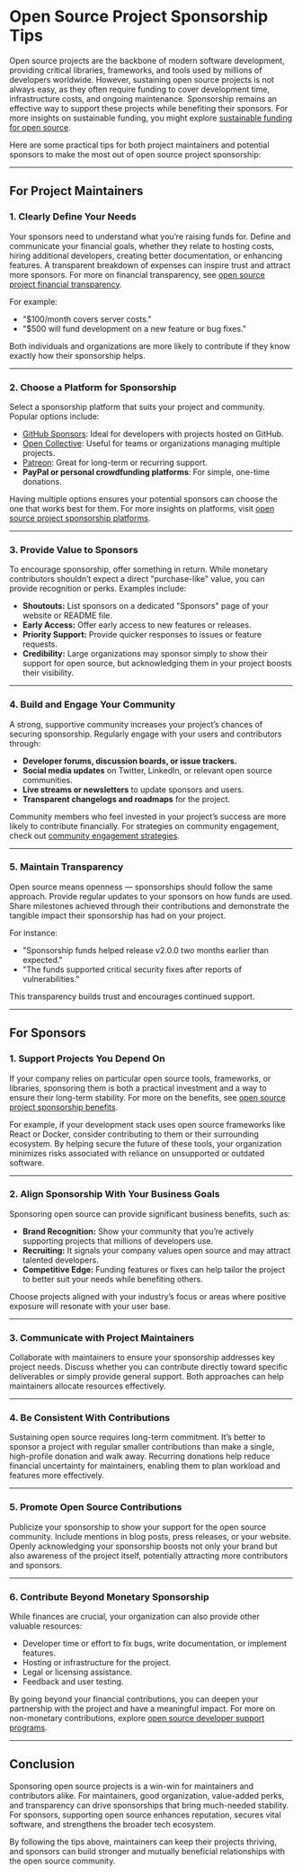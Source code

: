 # Open Source Project Sponsorship Tips

Open source projects are the backbone of modern software development, providing critical libraries, frameworks, and tools used by millions of developers worldwide. However, sustaining open source projects is not always easy, as they often require funding to cover development time, infrastructure costs, and ongoing maintenance. Sponsorship remains an effective way to support these projects while benefiting their sponsors. For more insights on sustainable funding, you might explore [sustainable funding for open source](https://www.license-token.com/wiki/sustainable-funding-for-open-source).

Here are some practical tips for both project maintainers and potential sponsors to make the most out of open source project sponsorship:

---

## For Project Maintainers

### 1. **Clearly Define Your Needs**
Your sponsors need to understand what you’re raising funds for. Define and communicate your financial goals, whether they relate to hosting costs, hiring additional developers, creating better documentation, or enhancing features. A transparent breakdown of expenses can inspire trust and attract more sponsors. For more on financial transparency, see [open source project financial transparency](https://www.license-token.com/wiki/open-source-project-financial-transparency).

For example:
- "$100/month covers server costs."
- "$500 will fund development on a new feature or bug fixes."

Both individuals and organizations are more likely to contribute if they know exactly how their sponsorship helps.

---

### 2. **Choose a Platform for Sponsorship**
Select a sponsorship platform that suits your project and community. Popular options include:
- [GitHub Sponsors](https://github.com/sponsors): Ideal for developers with projects hosted on GitHub.
- [Open Collective](https://opencollective.com/): Useful for teams or organizations managing multiple projects.
- [Patreon](https://www.patreon.com/): Great for long-term or recurring support.
- **PayPal or personal crowdfunding platforms**: For simple, one-time donations.

Having multiple options ensures your potential sponsors can choose the one that works best for them. For more insights on platforms, visit [open source project sponsorship platforms](https://www.license-token.com/wiki/open-source-project-sponsorship-platforms).

---

### 3. **Provide Value to Sponsors**
To encourage sponsorship, offer something in return. While monetary contributors shouldn’t expect a direct "purchase-like" value, you can provide recognition or perks. Examples include:
- **Shoutouts:** List sponsors on a dedicated "Sponsors" page of your website or README file.
- **Early Access:** Offer early access to new features or releases.
- **Priority Support:** Provide quicker responses to issues or feature requests.
- **Credibility:** Large organizations may sponsor simply to show their support for open source, but acknowledging them in your project boosts their visibility.

---

### 4. **Build and Engage Your Community**
A strong, supportive community increases your project’s chances of securing sponsorship. Regularly engage with your users and contributors through:
- **Developer forums, discussion boards, or issue trackers.**
- **Social media updates** on Twitter, LinkedIn, or relevant open source communities.
- **Live streams or newsletters** to update sponsors and users.
- **Transparent changelogs and roadmaps** for the project.

Community members who feel invested in your project’s success are more likely to contribute financially. For strategies on community engagement, check out [community engagement strategies](https://www.license-token.com/wiki/community-engagement-strategies).

---

### 5. **Maintain Transparency**
Open source means openness — sponsorships should follow the same approach. Provide regular updates to your sponsors on how funds are used. Share milestones achieved through their contributions and demonstrate the tangible impact their sponsorship has had on your project.

For instance:
- "Sponsorship funds helped release v2.0.0 two months earlier than expected."
- "The funds supported critical security fixes after reports of vulnerabilities."

This transparency builds trust and encourages continued support.

---

## For Sponsors

### 1. **Support Projects You Depend On**
If your company relies on particular open source tools, frameworks, or libraries, sponsoring them is both a practical investment and a way to ensure their long-term stability. For more on the benefits, see [open source project sponsorship benefits](https://www.license-token.com/wiki/open-source-project-sponsorship-benefits).

For example, if your development stack uses open source frameworks like React or Docker, consider contributing to them or their surrounding ecosystem. By helping secure the future of these tools, your organization minimizes risks associated with reliance on unsupported or outdated software.

---

### 2. **Align Sponsorship With Your Business Goals**
Sponsoring open source can provide significant business benefits, such as:
- **Brand Recognition:** Show your community that you’re actively supporting projects that millions of developers use.
- **Recruiting:** It signals your company values open source and may attract talented developers.
- **Competitive Edge:** Funding features or fixes can help tailor the project to better suit your needs while benefiting others.

Choose projects aligned with your industry’s focus or areas where positive exposure will resonate with your user base.

---

### 3. **Communicate with Project Maintainers**
Collaborate with maintainers to ensure your sponsorship addresses key project needs. Discuss whether you can contribute directly toward specific deliverables or simply provide general support. Both approaches can help maintainers allocate resources effectively.

---

### 4. **Be Consistent With Contributions**
Sustaining open source requires long-term commitment. It’s better to sponsor a project with regular smaller contributions than make a single, high-profile donation and walk away. Recurring donations help reduce financial uncertainty for maintainers, enabling them to plan workload and features more effectively.

---

### 5. **Promote Open Source Contributions**
Publicize your sponsorship to show your support for the open source community. Include mentions in blog posts, press releases, or your website. Openly acknowledging your sponsorship boosts not only your brand but also awareness of the project itself, potentially attracting more contributors and sponsors.

---

### 6. **Contribute Beyond Monetary Sponsorship**
While finances are crucial, your organization can also provide other valuable resources:
- Developer time or effort to fix bugs, write documentation, or implement features.
- Hosting or infrastructure for the project.
- Legal or licensing assistance.
- Feedback and user testing.

By going beyond your financial contributions, you can deepen your partnership with the project and have a meaningful impact. For more on non-monetary contributions, explore [open source developer support programs](https://www.license-token.com/wiki/open-source-developer-support-programs).

---

## Conclusion

Sponsoring open source projects is a win-win for maintainers and contributors alike. For maintainers, good organization, value-added perks, and transparency can drive sponsorships that bring much-needed stability. For sponsors, supporting open source enhances reputation, secures vital software, and strengthens the broader tech ecosystem.

By following the tips above, maintainers can keep their projects thriving, and sponsors can build stronger and mutually beneficial relationships with the open source community.